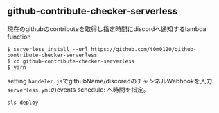 ## github-contribute-checker-serverless

現在のgithubのcontributeを取得し指定時間にdiscordへ通知するlambda function

```
$ serverless install --url https://github.com/t0m0120/github-contribute-checker-serverless
$ cd github-contribute-checker-serverless
$ yarn 
```

setting
`handeler.js`でgithubName/discoredのチャンネルWebhookを入力  
`serverless.yml`のevents schedule: へ時間を指定。

```
sls deploy
```